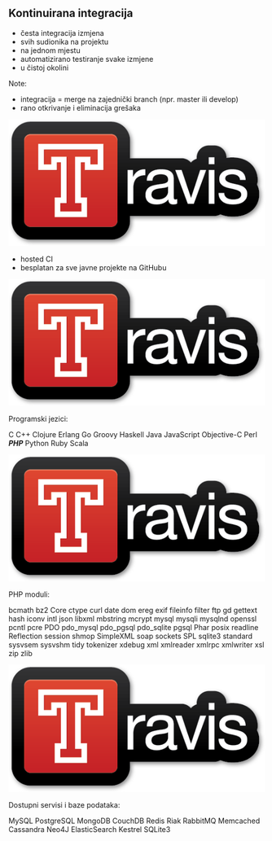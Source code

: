 ## Kontinuirana integracija

- česta integracija izmjena
- svih sudionika na projektu
- na jednom mjestu
- automatizirano testiranje svake izmjene
- u čistoj okolini

Note:

- integracija = merge na zajednički branch (npr. master ili develop)
- rano otkrivanje i eliminacija grešaka



![Travis CI](images/travis-logo.png)

- hosted CI
- besplatan za sve javne projekte na GitHubu



![Travis CI](images/travis-logo.png)

Programski jezici:

C C++ Clojure Erlang Go Groovy Haskell Java JavaScript Objective-C Perl ***PHP*** Python Ruby Scala



![Travis CI](images/travis-logo.png)

PHP moduli:

bcmath bz2 Core ctype curl date dom ereg exif fileinfo filter ftp gd gettext hash iconv intl json libxml mbstring mcrypt mysql mysqli mysqlnd openssl pcntl pcre PDO pdo_mysql pdo_pgsql pdo_sqlite pgsql Phar posix readline Reflection session shmop SimpleXML soap sockets SPL sqlite3 standard sysvsem sysvshm tidy tokenizer xdebug xml xmlreader xmlrpc xmlwriter xsl zip zlib



![Travis CI](images/travis-logo.png)

Dostupni servisi i baze podataka:

MySQL PostgreSQL MongoDB CouchDB Redis Riak RabbitMQ Memcached Cassandra Neo4J ElasticSearch Kestrel SQLite3

